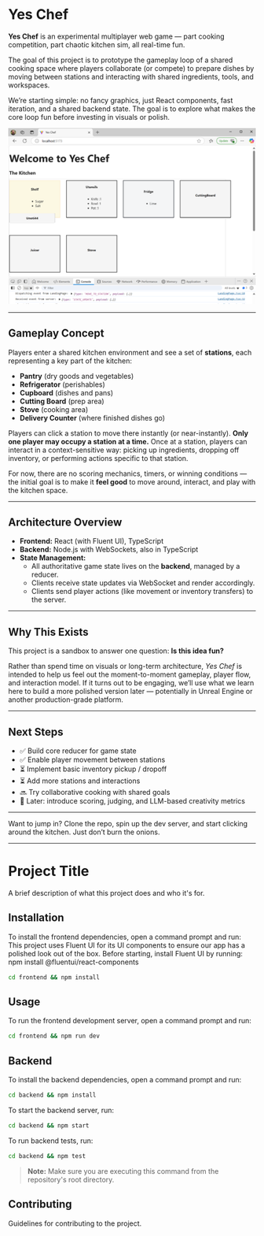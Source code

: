 # Yes Chef

**Yes Chef** is an experimental multiplayer web game — part cooking competition, part chaotic kitchen sim, all real-time fun.

The goal of this project is to prototype the gameplay loop of a shared cooking space where players collaborate (or compete) to prepare dishes by moving between stations and interacting with shared ingredients, tools, and workspaces.

We’re starting simple: no fancy graphics, just React components, fast iteration, and a shared backend state. The goal is to explore what makes the core loop fun before investing in visuals or polish.

![Yes Chef Prototype screenshot](docs/img/chef-wip-screenshot.png)

---

## Gameplay Concept

Players enter a shared kitchen environment and see a set of **stations**, each representing a key part of the kitchen:

- **Pantry** (dry goods and vegetables)  
- **Refrigerator** (perishables)  
- **Cupboard** (dishes and pans)  
- **Cutting Board** (prep area)  
- **Stove** (cooking area)  
- **Delivery Counter** (where finished dishes go)

Players can click a station to move there instantly (or near-instantly). **Only one player may occupy a station at a time.** Once at a station, players can interact in a context-sensitive way: picking up ingredients, dropping off inventory, or performing actions specific to that station.

For now, there are no scoring mechanics, timers, or winning conditions — the initial goal is to make it **feel good** to move around, interact, and play with the kitchen space.

---

## Architecture Overview

- **Frontend:** React (with Fluent UI), TypeScript  
- **Backend:** Node.js with WebSockets, also in TypeScript  
- **State Management:**  
  - All authoritative game state lives on the **backend**, managed by a reducer.  
  - Clients receive state updates via WebSocket and render accordingly.  
  - Clients send player actions (like movement or inventory transfers) to the server.  

---

## Why This Exists

This project is a sandbox to answer one question: **Is this idea fun?**

Rather than spend time on visuals or long-term architecture, *Yes Chef* is intended to help us feel out the moment-to-moment gameplay, player flow, and interaction model. If it turns out to be engaging, we’ll use what we learn here to build a more polished version later — potentially in Unreal Engine or another production-grade platform.

---

## Next Steps

- ✅ Build core reducer for game state  
- ✅ Enable player movement between stations  
- ⏳ Implement basic inventory pickup / dropoff  
- ⏳ Add more stations and interactions  
- 🔜 Try collaborative cooking with shared goals  
- 🔮 Later: introduce scoring, judging, and LLM-based creativity metrics  

---

Want to jump in? Clone the repo, spin up the dev server, and start clicking around the kitchen. Just don’t burn the onions.

---
# Project Title

A brief description of what this project does and who it's for.

## Installation

To install the frontend dependencies, open a command prompt and run:
This project uses Fluent UI for its UI components to ensure our app has a polished look out of the box.
Before starting, install Fluent UI by running: npm install @fluentui/react-components
```bash
cd frontend && npm install
```

## Usage

To run the frontend development server, open a command prompt and run:
```bash
cd frontend && npm run dev
```

## Backend

To install the backend dependencies, open a command prompt and run:
```bash
cd backend && npm install
```

To start the backend server, run:
```bash
cd backend && npm start
```

To run backend tests, run:
```bash
cd backend && npm test
```

> **Note:** Make sure you are executing this command from the repository's root directory.

## Contributing

Guidelines for contributing to the project.
